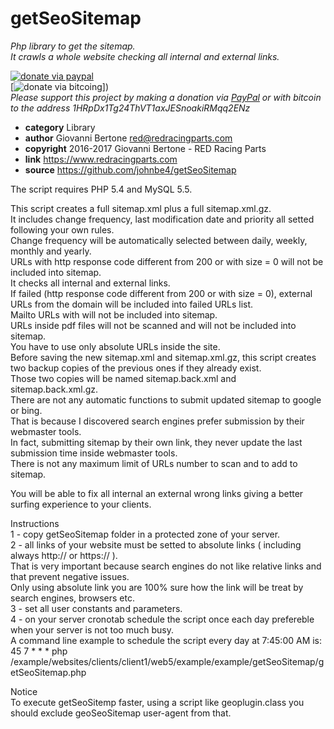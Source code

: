 # getSeoSitemap
*Php library to get the sitemap.<br>
It crawls a whole website checking all internal and external links.*<br>

[![donate via paypal](https://img.shields.io/badge/donate-paypal-87ceeb.svg)](https://www.paypal.me/johnbe4)<br>
[![donate via bitcoing](https://img.shields.io/badge/donate-bitcoin-orange.svg)])<br>
*Please support this project by making a donation via [PayPal](https://www.paypal.me/johnbe4) or with bitcoin to the address 1HRpDx1Tg24ThVT1axJESnoakiRMqq2ENz*<br>

* **category**    Library
* **author**      Giovanni Bertone <red@redracingparts.com>
* **copyright**   2016-2017 Giovanni Bertone - RED Racing Parts
* **link**        https://www.redracingparts.com
* **source**      https://github.com/johnbe4/getSeoSitemap

The script requires PHP 5.4 and MySQL 5.5.<br>

This script creates a full sitemap.xml plus a full sitemap.xml.gz.<br>
It includes change frequency, last modification date and priority all setted following your own rules.<br>
Change frequency will be automatically selected between daily, weekly, monthly and yearly.<br>
URLs with http response code different from 200 or with size = 0 will not be included into sitemap.<br>
It checks all internal and external links.<br>
If failed (http response code different from 200 or with size = 0), external URLs from the domain will be included into failed URLs list.<br>
Mailto URLs with will not be included into sitemap.<br>
URLs inside pdf files will not be scanned and will not be included into sitemap.<br>
You have to use only absolute URLs inside the site.<br>
Before saving the new sitemap.xml and sitemap.xml.gz, this script creates two backup copies of the previous ones if they already exist.<br>
Those two copies will be named sitemap.back.xml and sitemap.back.xml.gz.<br>
There are not any automatic functions to submit updated sitemap to google or bing.<br>
That is because I discovered search engines prefer submission by their webmaster tools.<br>
In fact, submitting sitemap by their own link, they never update the last submission time inside webmaster tools.<br>
There is not any maximum limit of URLs number to scan and to add to sitemap.<br>

You will be able to fix all internal an external wrong links giving a better surfing experience to your clients.<br>

Instructions<br>
1 - copy getSeoSitemap folder in a protected zone of your server.<br>
2 - all links of your website must be setted to absolute links ( including always http:// or https:// ).<br>
    That is very important because search engines do not like relative links and that prevent negative issues.<br>
    Only using absolute link you are 100% sure how the link will be treat by search engines, browsers etc.<br>
3 - set all user constants and parameters.<br>
4 - on your server cronotab schedule the script once each day prefereble when your server is not too much busy.<br>
    A command line example to schedule the script every day at 7:45:00 AM is:<br>
    45 7  *    *    *    php /example/websites/clients/client1/web5/example/example/getSeoSitemap/getSeoSitemap.php<br>

Notice<br>
To execute getSeoSitemp faster, using a script like geoplugin.class you should exclude geoSeoSitemap user-agent from that.
